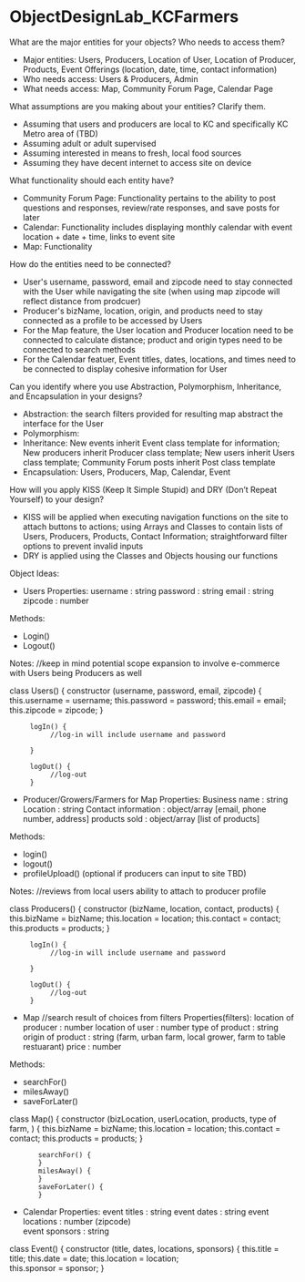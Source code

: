 # ObjectDesignLab_KCFarmers

What are the major entities for your objects? Who needs to access them?

- Major entities: Users, Producers, Location of User, Location of Producer, Products, Event Offerings (location, date, time, contact information) 
- Who needs access: Users & Producers, Admin  
- What needs access: Map, Community Forum Page, Calendar Page 


What assumptions are you making about your entities? Clarify them. 

- Assuming that users and producers are local to KC and specifically KC Metro area of (TBD)
- Assuming adult or adult supervised 
- Assuming interested in means to fresh, local food sources 
- Assuming they have decent internet to access site on device 


What functionality should each entity have?

- Community Forum Page: Functionality pertains to the ability to post questions and responses, review/rate responses, and save posts for later
- Calendar: Functionality includes displaying monthly calendar with event location + date + time, links to event site 
- Map: Functionality 


How do the entities need to be connected? 

- User's username, password, email and zipcode need to stay connected with the User while navigating the site (when using map zipcode will reflect distance from prodcuer) 
- Producer's bizName, location, origin, and products need to stay connected as a profile to be accessed by Users 
- For the Map feature, the User location and Producer location need to be connected to calculate distance; product and origin types need to be connected to search methods 
- For the Calendar featuer, Event titles, dates, locations, and times need to be connected to display cohesive information for User 


Can you identify where you use Abstraction, Polymorphism, Inheritance, and Encapsulation in your designs?

- Abstraction: the search filters provided for resulting map abstract the interface for the User 
- Polymorphism: 
- Inheritance: New events inherit Event class template for information; New producers inherit Producer class template; New users inherit Users class template; Community Forum posts inherit Post class template
- Encapsulation: Users, Producers, Map, Calendar, Event 


How will you apply KISS (Keep It Simple Stupid) and DRY (Don’t Repeat Yourself) to your design?

- KISS will be applied when executing navigation functions on the site to attach buttons to actions; using Arrays and Classes to contain lists of Users, Producers, Products, Contact Information; straightforward filter options to prevent invalid inputs  
- DRY is applied using the Classes and Objects housing our functions 


Object Ideas: 
- Users 
Properties: 
username : string 
password : string
email    : string 
zipcode  : number 

Methods: 
- Login()
- Logout() 

Notes: 
//keep in mind potential scope expansion to involve e-commerce with Users being Producers as well 

class Users() {
          constructor (username, password, email, zipcode) {
              this.username = username;
              this.password = password; 
              this.email = email; 
              this.zipcode = zipcode; 
              }
          
         logIn() {
              //log-in will include username and password 
              
         }
         
         logOut() {
              //log-out
         }
         

- Producer/Growers/Farmers for Map 
Properties:
Business name : string 
Location      : string
Contact information : object/array [email, phone number, address] 
products sold : object/array [list of products]

Methods: 
- login()
- logout()
- profileUpload() (optional if producers can input to site TBD) 

Notes: 
//reviews from local users ability to attach to producer profile 

class Producers() {
          constructor (bizName, location, contact, products) {
              this.bizName = bizName;
              this.location = location; 
              this.contact = contact; 
              this.products = products; 
              }
          
         logIn() {
              //log-in will include username and password 
              
         }
         
         logOut() {
              //log-out
         }


- Map
//search result of choices from filters 
Properties(filters): 
location of producer  : number
location of user      : number 
type of product       : string 
origin of product     : string (farm, urban farm, local grower, farm to table restuarant) 
price                 : number 

Methods: 
- searchFor()
- milesAway()
- saveForLater()

class Map() {
          constructor (bizLocation, userLocation, products, type of farm, ) {
              this.bizName = bizName;
              this.location = location; 
              this.contact = contact; 
              this.products = products; 
              }
              
           searchFor() {
           }
           milesAway() {
           }
           saveForLater() {
           }

- Calendar 
Properties: 
event titles     : string
event dates      : string 
event locations  : number (zipcode)  
event sponsors   : string 

class Event() {
          constructor (title, dates, locations, sponsors) {
              this.title = title;
              this.date = date;
              this.location = location;  
              this.sponsor = sponsor; 
              }




